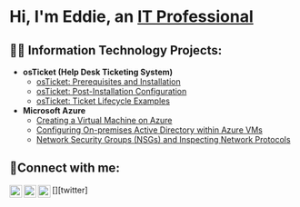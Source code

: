<h1>Hi, I'm Eddie, an <a href="https://linkedin.com/in/eddie-laform-jr">IT Professional</a></h1>

<h2>👨‍💻 Information Technology Projects:</h2>

- <b>osTicket (Help Desk Ticketing System)</b>
  - [osTicket: Prerequisites and Installation](https://github.com/eddielaformjr/osticket-prereqs)
  - [osTicket: Post-Installation Configuration](https://github.com/eddielaformjr/post-install-config)
  - [osTicket: Ticket Lifecycle Examples](https://github.com/eddielaformjr/ticket-lifecycle)
- <b>Microsoft Azure</b>
  - [Creating a Virtual Machine on Azure](https://github.com/eddielaformjr/virtual-machine)
  - [Configuring On-premises Active Directory within Azure VMs](https://github.com/eddielaformjr/configure-ad)
  - [Network Security Groups (NSGs) and Inspecting Network Protocols](https://github.com/eddielaformjr/azure-network-protocols)

<h2>🤳Connect with me:</h2>

[<img align="left" alt="Josh | Twitter" width="22px" src="https://cdn.jsdelivr.net/npm/simple-icons@v3/icons/twitter.svg" />][twitter]
[<img align="left" alt="Josh | LinkedIn" width="22px" src="https://cdn.jsdelivr.net/npm/simple-icons@v3/icons/linkedin.svg" />][linkedin]
[<img align="left" alt="Josh | Instagram" width="22px" src="https://cdn.jsdelivr.net/npm/simple-icons@v3/icons/instagram.svg" />][instagram]

[facebook]: https://www.facebook.com/
[instagram]: https://www.instagram.com/Josh
[linkedin]: https://linkedin.com/in/Josh
